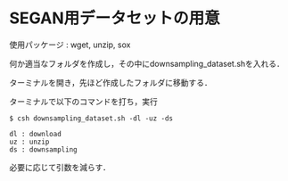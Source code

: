 # SEGAN用データセットの用意

使用パッケージ : wget, unzip, sox

何か適当なフォルダを作成し，その中にdownsampling_dataset.shを入れる．

ターミナルを開き，先ほど作成したフォルダに移動する．

ターミナルで以下のコマンドを打ち，実行
```
$ csh downsampling_dataset.sh -dl -uz -ds
```
```
dl : download
uz : unzip
ds : downsampling
```
必要に応じて引数を減らす．


